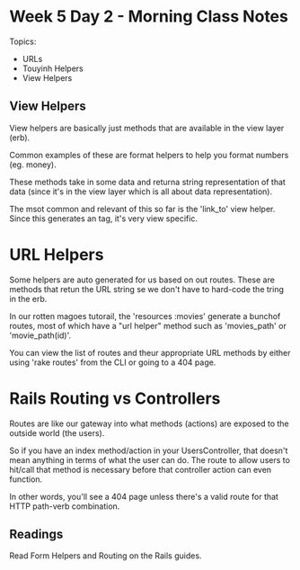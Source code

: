Week 5 Day 2 - Morning Class Notes
================

Topics:
* URLs
* Touyinh Helpers
* View Helpers

## View Helpers

View helpers are basically just methods that are available in the view layer (erb).

Common examples of these are format helpers to help you format numbers (eg. money).

These methods take in some data and returna string representation of that data (since it's in the view layer which is all about data representation).

The msot common and relevant of this so far is the 'link_to' view helper. Since this generates an <a> tag, it's very view specific.

# URL Helpers

Some helpers are auto generated for us based on out routes. These are methods that retun the URL string se we don't have to hard-code the tring in the erb.

In our rotten magoes tutorail, the 'resources :movies' generate a bunchof routes, most of which have a "url helper" method such as 'movies_path' or 'movie_path(id)'.

You can view the list of routes and theur appropriate URL methods by either using 'rake routes' from the CLI or going to a 404 page.

# Rails Routing vs Controllers

Routes are like our gateway into what methods (actions) are exposed to the outside world (the users).

So if you have an index method/action in your UsersController, that doesn't mean anything in terms of what the user can do. The route to allow users to hit/call that method is necessary before that controller action can even function.

In other words, you'll see a 404 page unless there's a valid route for that HTTP path-verb combination.

## Readings

Read Form Helpers and Routing on the Rails guides.
